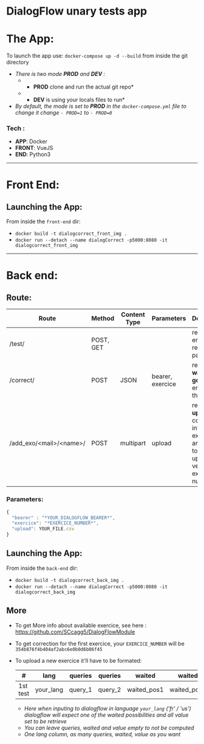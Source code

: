 # **DialogFlow** unary tests app

# The App:

To launch the app use: `docker-compose up -d --build` from inside the git directory

 * *There is two mode **PROD** and **DEV** :*
   * * **PROD** clone and run the actual git repo*
   * * **DEV** is using your locals files to run*
 * *By default, the mode is set to **PROD** in the `docker-compose.yml` file to change it change `- PROD=1` to `- PROD=0`*


### Tech :
 
  * **APP**: Docker
  * **FRONT**: VueJS
  * **END**: Python3
  
  
---

# Front End:

## Launching the App:

From inside the `front-end` dir:

 * `docker build -t dialogcorrect_front_img .`
 * `docker run --detach --name dialogCorrect -p5000:8080 -it dialogcorrect_front_img`


---

# Back end:

## Route:  

Route| Method| Content Type |Parameters| Description |
-----|-------|--------------|----------|-|
/test/ | POST, GET |  |  | return an empty response pattern
/correct/ | POST | JSON | bearer, exercice| return data **waited** and **got** until error if there is one
/add_exo/\<mail\>/\<name\>/ | POST | multipart | upload | return **upload** converterd into exercice array, link to git uploaded version and exercice number

### Parameters:
```javascript
{
  "bearer" : "*YOUR_DIALOGFLOW_BEARER*",
  "exercice": "*EXERCICE_NUMBER*",
  "upload": YOUR_FILE.csv
}
```

## Launching the App:  

From inside the `back-end` dir:

 * `docker build -t dialogcorrect_back_img .`
 * `docker run --detach --name dialogCorrect -p5000:8080 -it dialogcorrect_back_img`

## More
* To get More info about available exercice, see here : https://github.com/SCcagg5/DialogFlowModule
* To get correction for the first exercice, your `EXERCICE_NUMBER` will be `354b876f4b404af2abc6e0b0d6b06f45`
* To upload a new exercice it'll have to be formated:

  #|lang|queries|queries|waited|waited|value|
  -|-|-|-|-|-|-|
  1st test |your_lang | query_1 | query_2 | waited_pos1 |waited_pos2|value_get1|

  - *Here when inputing to dialogflow in language `your_lang` ('fr' / 'us') dialogflow will expect one of the waited possibilities and all value set to be retrieve*
  - *You can leave queries, waited and value empty to not be computed*
  - *One lang column, as many queries, waited, value as you want*
